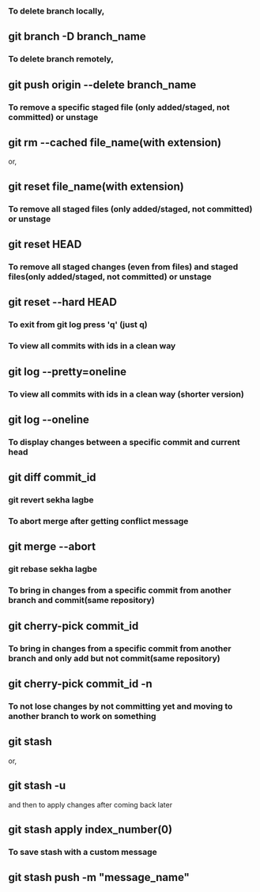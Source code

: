 ### To delete branch locally,
## git branch -D branch_name


### To delete branch remotely,
## git push origin --delete branch_name


### To remove a specific staged file (only added/staged, not committed) or unstage
## git rm --cached file_name(with extension) <br>
or, <br>
## git reset file_name(with extension)


### To remove all staged files (only added/staged, not committed) or unstage
## git reset HEAD


### To remove all staged changes (even from files) and staged files(only added/staged, not committed) or unstage
## git reset --hard HEAD


### To exit from git log press 'q' (just q)

### To view all commits with ids in a clean way 
## git log --pretty=oneline


### To view all commits with ids in a clean way (shorter version)
## git log --oneline


### To display changes between a specific commit and current head
## git diff commit_id
 

### git revert sekha lagbe


### To abort merge after getting conflict message
## git merge --abort


### git rebase sekha lagbe


### To bring in changes from a specific commit from another branch and commit(same repository)
## git cherry-pick commit_id


### To bring in changes from a specific commit from another branch and only add but not commit(same repository)
## git cherry-pick commit_id -n


### To not lose changes by not committing yet and moving to another branch to work on something
## git stash <br>
or, <br> 
## git stash -u <br>
and then to apply changes after coming back later <br>
## git stash apply index_number(0)


### To save stash with a custom message
## git stash push -m "message_name"


